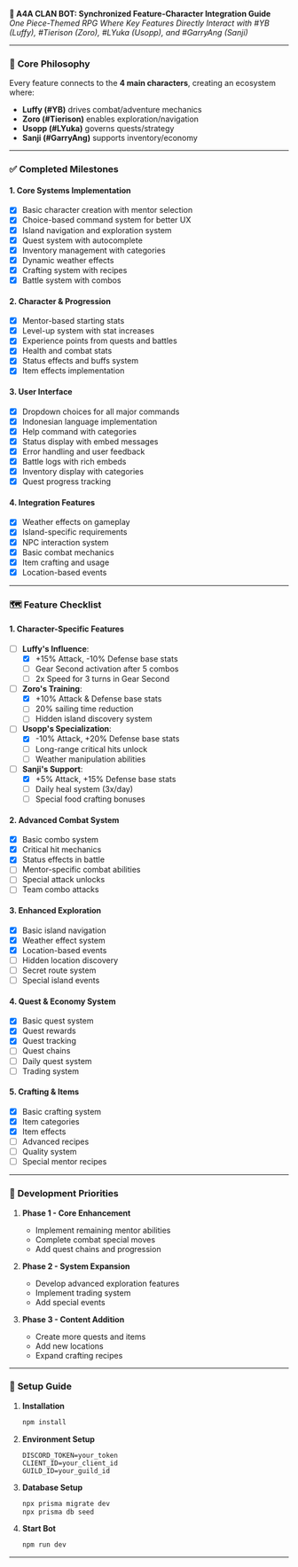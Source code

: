 **🎌 A4A CLAN BOT: Synchronized Feature-Character Integration Guide**  
*One Piece-Themed RPG Where Key Features Directly Interact with #YB (Luffy), #Tierison (Zoro), #LYuka (Usopp), and #GarryAng (Sanji)*  

---

### 🌟 **Core Philosophy**  
Every feature connects to the **4 main characters**, creating an ecosystem where:  
- **Luffy (#YB)** drives combat/adventure mechanics  
- **Zoro (#Tierison)** enables exploration/navigation  
- **Usopp (#LYuka)** governs quests/strategy  
- **Sanji (#GarryAng)** supports inventory/economy  

---

### ✅ **Completed Milestones**

#### 1. **Core Systems Implementation**
- [x] Basic character creation with mentor selection
- [x] Choice-based command system for better UX
- [x] Island navigation and exploration system
- [x] Quest system with autocomplete
- [x] Inventory management with categories
- [x] Dynamic weather effects
- [x] Crafting system with recipes
- [x] Battle system with combos

#### 2. **Character & Progression**
- [x] Mentor-based starting stats
- [x] Level-up system with stat increases
- [x] Experience points from quests and battles
- [x] Health and combat stats
- [x] Status effects and buffs system
- [x] Item effects implementation

#### 3. **User Interface**
- [x] Dropdown choices for all major commands
- [x] Indonesian language implementation
- [x] Help command with categories
- [x] Status display with embed messages
- [x] Error handling and user feedback
- [x] Battle logs with rich embeds
- [x] Inventory display with categories
- [x] Quest progress tracking

#### 4. **Integration Features**
- [x] Weather effects on gameplay
- [x] Island-specific requirements
- [x] NPC interaction system
- [x] Basic combat mechanics
- [x] Item crafting and usage
- [x] Location-based events

---

### 🗺️ **Feature Checklist**  

#### 1. **Character-Specific Features**  
- [ ] **Luffy's Influence**: 
  - [x] +15% Attack, -10% Defense base stats
  - [ ] Gear Second activation after 5 combos
  - [ ] 2x Speed for 3 turns in Gear Second
  
- [ ] **Zoro's Training**: 
  - [x] +10% Attack & Defense base stats
  - [ ] 20% sailing time reduction
  - [ ] Hidden island discovery system
  
- [ ] **Usopp's Specialization**: 
  - [x] -10% Attack, +20% Defense base stats
  - [ ] Long-range critical hits unlock
  - [ ] Weather manipulation abilities
  
- [ ] **Sanji's Support**: 
  - [x] +5% Attack, +15% Defense base stats
  - [ ] Daily heal system (3x/day)
  - [ ] Special food crafting bonuses

#### 2. **Advanced Combat System**  
- [x] Basic combo system
- [x] Critical hit mechanics
- [x] Status effects in battle
- [ ] Mentor-specific combat abilities
- [ ] Special attack unlocks
- [ ] Team combo attacks

#### 3. **Enhanced Exploration**  
- [x] Basic island navigation
- [x] Weather effect system
- [x] Location-based events
- [ ] Hidden location discovery
- [ ] Secret route system
- [ ] Special island events

#### 4. **Quest & Economy System**  
- [x] Basic quest system
- [x] Quest rewards
- [x] Quest tracking
- [ ] Quest chains
- [ ] Daily quest system
- [ ] Trading system

#### 5. **Crafting & Items**  
- [x] Basic crafting system
- [x] Item categories
- [x] Item effects
- [ ] Advanced recipes
- [ ] Quality system
- [ ] Special mentor recipes

---

### 📜 **Development Priorities**

1. **Phase 1 - Core Enhancement**
   - Implement remaining mentor abilities
   - Complete combat special moves
   - Add quest chains and progression

2. **Phase 2 - System Expansion**
   - Develop advanced exploration features
   - Implement trading system
   - Add special events

3. **Phase 3 - Content Addition**
   - Create more quests and items
   - Add new locations
   - Expand crafting recipes

---

### 📜 **Setup Guide**  

1. **Installation**  
   ```bash
   npm install
   ```

2. **Environment Setup**  
   ```env
   DISCORD_TOKEN=your_token
   CLIENT_ID=your_client_id
   GUILD_ID=your_guild_id
   ```

3. **Database Setup**  
   ```bash
   npx prisma migrate dev
   npx prisma db seed
   ```

4. **Start Bot**  
   ```bash
   npm run dev
   ```

---